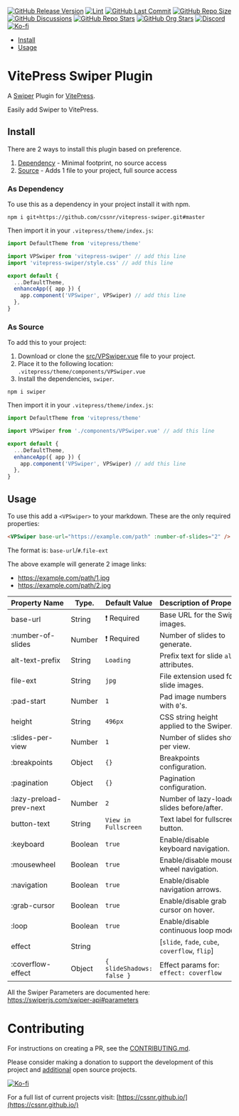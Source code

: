 [![GitHub Release Version](https://img.shields.io/github/v/release/cssnr/vitepress-swiper?logo=github)](https://github.com/cssnr/vitepress-swiper/releases/latest)
[![Lint](https://img.shields.io/github/actions/workflow/status/cssnr/vitepress-swiper/lint.yaml?logo=github&label=lint)](https://github.com/cssnr/vitepress-swiper/actions/workflows/lint.yaml)
[![GitHub Last Commit](https://img.shields.io/github/last-commit/cssnr/vitepress-swiper?logo=github)](https://github.com/cssnr/vitepress-swiper/pulse)
[![GitHub Repo Size](https://img.shields.io/github/repo-size/cssnr/vitepress-swiper?logo=bookstack&logoColor=white&label=repo%20size)](https://github.com/cssnr/vitepress-swiper)
[![GitHub Discussions](https://img.shields.io/github/discussions/cssnr/vitepress-swiper?logo=github)](https://github.com/cssnr/vitepress-swiper/discussions)
[![GitHub Repo Stars](https://img.shields.io/github/stars/cssnr/vitepress-swiper?style=flat&logo=github)](https://github.com/cssnr/vitepress-swiper/stargazers)
[![GitHub Org Stars](https://img.shields.io/github/stars/cssnr?style=flat&logo=github&label=org%20stars)](https://cssnr.github.io/)
[![Discord](https://img.shields.io/discord/899171661457293343?logo=discord&logoColor=white&label=discord&color=7289da)](https://discord.gg/wXy6m2X8wY)
[![Ko-fi](https://img.shields.io/badge/Ko--fi-72a5f2?logo=kofi&label=Support)](https://ko-fi.com/cssnr)

- [Install](#Install)
- [Usage](#Usage)

# VitePress Swiper Plugin

A [Swiper](https://swiperjs.com/) Plugin for [VitePress](https://vitepress.dev/).

Easily add Swiper to VitePress.

## Install

There are 2 ways to install this plugin based on preference.

1. [Dependency](#as-dependency) - Minimal footprint, no source access
2. [Source](#as-source) - Adds 1 file to your project, full source access

### As Dependency

To use this as a dependency in your project install it with npm.

```shell
npm i git+https://github.com/cssnr/vitepress-swiper.git#master
```

Then import it in your `.vitepress/theme/index.js`:

```javascript
import DefaultTheme from 'vitepress/theme'

import VPSwiper from 'vitepress-swiper' // add this line
import 'vitepress-swiper/style.css' // add this line

export default {
  ...DefaultTheme,
  enhanceApp({ app }) {
    app.component('VPSwiper', VPSwiper) // add this line
  },
}
```

### As Source

To add this to your project:

1. Download or clone the [src/VPSwiper.vue](src/VPSwiper.vue) file to your project.
2. Place it to the following location: `.vitepress/theme/components/VPSwiper.vue`
3. Install the dependencies, `swiper`.

```shell
npm i swiper
```

Then import it in your `.vitepress/theme/index.js`:

```javascript
import DefaultTheme from 'vitepress/theme'

import VPSwiper from './components/VPSwiper.vue' // add this line

export default {
  ...DefaultTheme,
  enhanceApp({ app }) {
    app.component('VPSwiper', VPSwiper) // add this line
  },
}
```

## Usage

To use this add a `<VPSwiper>` to your markdown. These are the only required properties:

```html
<VPSwiper base-url="https://example.com/path" :number-of-slides="2" />
```

The format is: `base-url`/`#`.`file-ext`

The above example will generate 2 image links:

- https://example.com/path/1.jpg
- https://example.com/path/2.jpg

| Property&nbsp;Name      | Type.   | Default&nbsp;Value        | Description&nbsp;of&nbsp;Property              |
| ----------------------- | ------- | ------------------------- | ---------------------------------------------- |
| base-url                | String  | ❗ Required               | Base URL for the Swiper images.                |
| :number-of-slides       | Number  | ❗ Required               | Number of slides to generate.                  |
| alt-text-prefix         | String  | `Loading`                 | Prefix text for slide `alt` attributes.        |
| file-ext                | String  | `jpg`                     | File extension used for slide images.          |
| :pad-start              | Number  | `1`                       | Pad image numbers with `0`'s.                  |
| height                  | String  | `496px`                   | CSS string height applied to the Swiper.       |
| :slides-per-view        | Number  | `1`                       | Number of slides shown per view.               |
| :breakpoints            | Object  | `{}`                      | Breakpoints configuration.                     |
| :pagination             | Object  | `{}`                      | Pagination configuration.                      |
| :lazy-preload-prev-next | Number  | `2`                       | Number of lazy-loaded slides before/after.     |
| button-text             | String  | `View in Fullscreen`      | Text label for fullscreen button.              |
| :keyboard               | Boolean | `true`                    | Enable/disable keyboard navigation.            |
| :mousewheel             | Boolean | `true`                    | Enable/disable mouse wheel navigation.         |
| :navigation             | Boolean | `true`                    | Enable/disable navigation arrows.              |
| :grab-cursor            | Boolean | `true`                    | Enable/disable grab cursor on hover.           |
| :loop                   | Boolean | `true`                    | Enable/disable continuous loop mode.           |
| effect                  | String  | ` `                       | [`slide`, `fade`, `cube`, `coverflow`, `flip`] |
| :coverflow-effect       | Object  | `{ slideShadows: false }` | Effect params for: `effect: coverflow`         |

All the Swiper Parameters are documented here: https://swiperjs.com/swiper-api#parameters

# Contributing

For instructions on creating a PR, see the [CONTRIBUTING.md](https://github.com/cssnr/.github/blob/master/.github/CONTRIBUTING.md).

Please consider making a donation to support the development of this project
and [additional](https://cssnr.com/) open source projects.

[![Ko-fi](https://ko-fi.com/img/githubbutton_sm.svg)](https://ko-fi.com/cssnr)

For a full list of current projects visit: [https://cssnr.github.io/](https://cssnr.github.io/)
